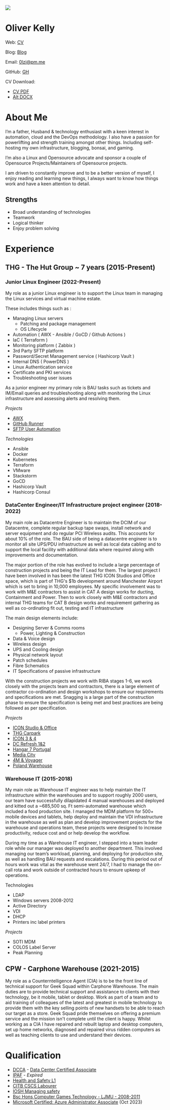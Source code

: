 
![](/CV/Images/0lzi-logo-01.png)

# Oliver Kelly
Web: [CV](https://0lzi.github.io/CV/)

Blog: [Blog](https://blog.0lzi.com)

Email: [0lzi@pm.me](mailto:0lzi@pm.me)

GitHub: [GH](https://github.com/0lzi)

CV Download: 
 - [CV PDF](https://github.com/0lzi/CV/raw/main/CV.pdf)
 - [Alt DOCX](https://github.com/0lzi/CV/raw/main/Oliver%20Kelly.docx)


# About Me

I’m a father, Husband & technology enthusiast with a keen interest in automation, cloud and the DevOps methodology. I also have a passion for powerlifting and strength training amongst other things. Including self-hosting my own infrastructure, blogging, bonsai, and gaming. 

I’m also a Linux and Opensource advocate and sponsor a couple of Opensource Projects/Maintainers of Opensource projects.

I am driven to constantly improve and to be a better version of myself, I enjoy reading and learning new things, I always want to know how things work and have a keen attention to detail.

## Strengths

- Broad understanding of technologies
- Teamwork
- Logical thinker
- Enjoy problem solving

# Experience

## THG - The Hut Group ~ 7 years (2015-Present)

### Junior Linux Engineer (2022-Present)

My role as a junior Linux engineer is to support the Linux team in managing the Linux services and virtual machine estate. 

These includes things such as :

- Managing Linux servers
  - Patching and package management
  - OS Lifecycle
- Automation ( AWX - Ansible / GoCD / Github Actions  )
- IaC ( Terraform )
- Monitoring platform ( Zabbix )
- 3rd Party SFTP platform
- Password/Secret Management service ( Hashicorp Vault )
- Internal DNS ( PowerDNS )
- Linux Authentication service
- Certificate and PKI services
- Troubleshooting user issues

As a junior engineer my primary role is BAU tasks such as tickets and IM/Email queries and troubleshooting along with monitoring the Linux infrastructure and assessing alerts and resolving them.

*Projects*
- [AWX](Projects/awx.md)
- [GitHub Runner](Projects/ghrunner.md)
- [SFTP User Automation](Projects/sftp-automation.md)

*Technologies*
- Ansible 
- Docker
- Kubernetes
- Terraform
- VMware
- Stackstorm
- GoCD
- Hashicorp Vault
- Hashicorp Consul


### DataCenter Engineer/IT Infrastructure project engineer (2018-2022)

My main role as Datacentre Engineer is to maintain the DCIM of our Datacentre, complete regular backup tape swaps, install network and server equipment and do regular PCI Wireless audits. This accounts for about 10% of the role. The BAU side of being a datacentre engineer is to monitor all site UPS/PDU infrastructure as well as local data cabling and to support the local facility with additional data where required along with improvements and documentation.

The major portion of the role has evolved to include a large percentage of construction projects and being the IT Lead for them. The largest project I have been involved in has been the latest THG ICON Studios and Office space, which is part of THG's $1b development around Manchester Airport which is set to bring in 10,000 employees. My specific involvement was to work with M&E contractors to assist in CAT A design works for ducting, Containment and Power. Then to work closely with M&E contractors and internal THG teams for CAT B design works and requirement gathering as well as co-ordinating fit out, testing and IT infrastructure

The main design elements include:
- Designing Server & Comms rooms
  - Power, Lighting & Construction
- Data & Voice design
- Wireless design
- UPS and Cooling design
- Physical network layout
- Patch schedules
- Fibre Schematics
- IT Specifications of passive infrastructure

With the construction projects we work with RIBA stages 1-6, we work closely with the projects team and contractors, there is a large element of contractor co-ordination and design workshops to ensure our requirements and specifications are met. Snagging is a large part of the construction phase to ensure the specification is being met and best practices are being followed as per specification.


*Projects*
- [ICON Studio & Office](Projects/ICON-Studio-Office.md)
- [THG Carpark](Projects/THG-Carpark.md)
- [ICON 3 & 4](Projects/ICON-3-4.md)
- [DC Refresh 1&2](Projects/DC-Refresh.md)
- [Hangar 7 Portugal](Projects/Hangar-7-Portugal.md)
- [Media City](Projects/Media-City.md)
- [4M & Voyager](Projects/4M-Voyager.md)
- [Poland Warehouse](Projects/Poland-Warehouse.md)

### Warehouse IT (2015-2018)

My main role as Warehouse IT engineer was to help maintain the IT infrastructure within the warehouses and to support roughly 2000 users, our team have successfully dilapidated 4 manual warehouses and deployed and kitted out a ~685,500 sq. Ft semi-automated warehouse which included a food production site. I managed the MDM platform for 500+ mobile devices and tablets, help deploy and maintain the VDI infrastructure in the warehouse as well as plan and develop improvement projects for the warehouse and operations team, these projects were designed to increase productivity, reduce cost and or help develop the workflow.

During my time as a Warehouse IT engineer, I stepped into a team leader role while our manager was deployed to another department. This involved managing our team’s workload, planning, and deploying for production site, as well as handling BAU requests and escalations. During this period out of hours work was vital as the warehouse went 24/7, I had to manage the on-call rota and work outside of contracted hours to ensure upkeep of operations.

Technologies
 - LDAP
 - Windows servers 2008-2012
 - Active Directory
 - VDI
 - DHCP
 - Printers inc label printers

*Projects*

- SOTI MDM 
- COLOS Label Server
- Peak Planning

## CPW - Carphone Warehouse (2021-2015)

My role as a Counterntelligence Agent (CIA) is to be the front line of technical support for Geek Squad within Carphone Warehouse. The main duties are to provide technical support and assistance to clients with their technology, be it mobile, tablet or desktop. Work as part of a team and to aid training of colleagues of the latest and greatest in mobile technology to provide them with the key selling points of new handsets to be able to reach our target as a store. Geek Squad pride themselves on offering a premium service and the mission isn't complete until the client is happy.
Whilst working as a CIA I have repaired and rebuilt laptop and desktop computers, set up home networks, diagnosed and repaired virus ridden computers as well as teaching clients to use and understand their devices.

# Qualification

- [DCCA](Qualification/DCCA.pdf) - [Data Center Certified Associate](https://www.schneideruniversities.com/catalog/view/course/id/536/title/Schneider%20Electric%20University%20Data%20Center%20Certified%20Associate%20Exam)
- [IPAF](Qualification/Oliver%20Kelly%20-%20IPAF.pdf) - *Expired*
- [Health and Safety L1](Qualification/OliverKelly-H&SL1.pdf) 
- [CITB CSCS Labourer]() 
- [IOSH Managing safety](Qualification/Oliver%20Kelly.pdf) 
- [Bsc Hons Computer Games Technology - LJMU - 2008-2011]()
- [Microsoft Certified: Azure Administrator Associate](Qualification/Certifications%20-%20oliverkelly-2230%20_%20Microsoft%20Learn.pdf) (Oct 2023)
